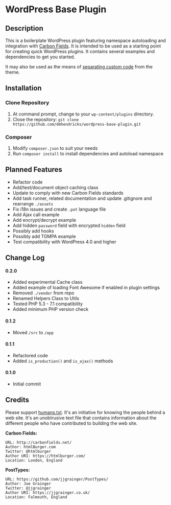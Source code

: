 # WordPress Base Plugin

## Description

This is a boilerplate WordPress plugin featuring namespace autoloading and integration with [Carbon Fields](https://github.com/htmlburger/carbon-fields). It is intended to be used as a starting point for creating quick WordPress plugins. It contains several examples and dependencies to get you started.

It may also be used as the means of [separating custom code](http://www.billerickson.net/core-functionality-plugin/) from the theme.

## Installation

### Clone Repository

1. At command prompt, change to your `wp-content/plugins` directory.
1. Close the repository: `git clone https://github.com/dmhendricks/wordpress-base-plugin.git`

### Composer

1. Modify `composer.json` to suit your needs
1. Run `composer install` to install dependencies and autoload namespace

## Planned Features

* Refactor code
* Add/test/document object caching class
* Update to comply with new Carbon Fields standards
* Add task runner, related documentation and update .gitignore and rearrange `./assets`
* Fix i18n issues and create `.pot` language file
* Add Ajax call example
* Add encrypt/decrypt example
* Add hidden `password` field with encrypted `hidden` field
* Possibly add hooks
* Possibly add TGMPA example
* Test compatibility with WordPress 4.0 and higher

## Change Log

#### 0.2.0

* Added experimental Cache class
* Added example of loading Font Awesome if enabled in plugin settings
* Removed `./vendor` from repo
* Renamed Helpers Class to Utils
* Tested PHP 5.3 - 7.1 compatibility
* Added minimum PHP version check

#### 0.1.2

* Moved `/src` to `/app`

#### 0.1.1

* Refactored code
* Added `is_production()` and `is_ajax()` methods

#### 0.1.0

* Initial commit

## Credits

Please support [humans.txt](http://humanstxt.org/). It's an initiative for knowing the people behind a web site. It's an unobtrusive text file that contains information about the different people who have contributed to building the web site.

**Carbon Fields:**

	URL: http://carbonfields.net/
	Author: htmlBurger.com
	Twitter: @htmlburger
	Author URI: https://htmlburger.com/
	Location: London, England

**PostTypes:**

	URL: https://github.com/jjgrainger/PostTypes/
	Author: Joe Grainger
	Twitter: @jjgrainger
	Author URI: https://jjgrainger.co.uk/
	Location: Falmouth, England
